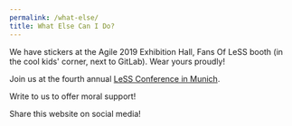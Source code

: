 ```yaml
---
permalink: /what-else/
title: What Else Can I Do?
---
```

We have stickers at the Agile 2019 Exhibition Hall, Fans Of LeSS booth (in the cool kids' corner, next to GitLab).  Wear yours proudly!

Join us at the fourth annual [LeSS Conference in Munich](https://less.works/less-conferences/2019-munich/index.html).

Write to us to offer moral support!

Share this website on social media!
